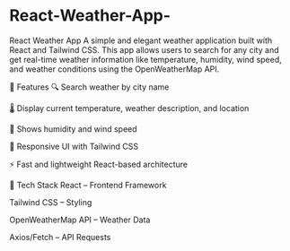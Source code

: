 # React-Weather-App-
 React Weather App
A simple and elegant weather application built with React and Tailwind CSS. This app allows users to search for any city and get real-time weather information like temperature, humidity, wind speed, and weather conditions using the OpenWeatherMap API.

🔧 Features
🔍 Search weather by city name

🌡️ Display current temperature, weather description, and location

💨 Shows humidity and wind speed

🎨 Responsive UI with Tailwind CSS

⚡ Fast and lightweight React-based architecture

🚀 Tech Stack
React – Frontend Framework

Tailwind CSS – Styling

OpenWeatherMap API – Weather Data

Axios/Fetch – API Requests
